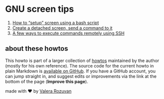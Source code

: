 # GNU screen tips

1. [How to “setup” screen using a bash script](https://stackoverflow.com/questions/41068502/how-to-setup-screen-using-a-bash-script)
1. [Create a detached screen, send a command to it](https://stackoverflow.com/questions/36533676/create-a-detached-screen-send-a-command-to-it)
1. [A few ways to execute commands remotely using SSH](https://zaiste.net/posts/few-ways-to-execute-commands-remotely-ssh/)

## about these howtos

This howto is part of a larger collection of [howtos](https://howtos.rozuvan.net/) maintained by the author (mostly for his own reference). The source code for the current howto in plain Markdown is [available on GitHub](https://github.com/valera-rozuvan/howtos/blob/main/docs/004-screen.md). If you have a GitHub account, you can jump straight in, and suggest edits or improvements via the link at the bottom of the page (**Improve this page**).

made with ❤ by [Valera Rozuvan](https://valera.rozuvan.net/)
